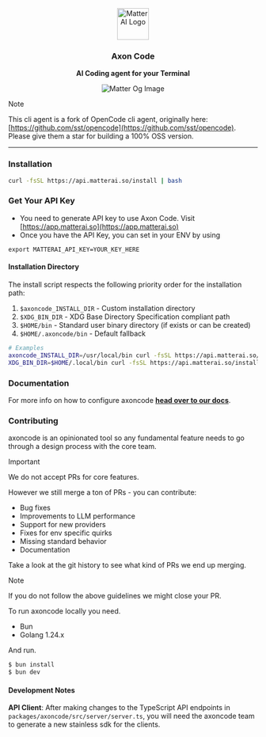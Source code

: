 <div align="center">
  <a href="https://matterai.so">
    <img
      src="https://matterai.so/favicon.png"
      alt="Matter AI Logo"
      height="64"
    />
  </a>
  <br />
  <p>
    <h3>
      <b>
        Axon Code
      </b>
    </h3>
  </p>
  <p>
    <b>
      AI Coding agent for your Terminal
    </b>
  </p>
  <p>

![Matter Og Image](https://res.cloudinary.com/dxvbskvxm/image/upload/v1759129700/Screenshot_2025-09-29_at_12.35.31_tkxne4.png)

  </p>
</div>

> [!NOTE]  
> This cli agent is a fork of OpenCode cli agent, originally here: [https://github.com/sst/opencode](https://github.com/sst/opencode). Please give them a star for building a 100% OSS version.

---

### Installation

```bash
curl -fsSL https://api.matterai.so/install | bash
```

### Get Your API Key

- You need to generate API key to use Axon Code. Visit [https://app.matterai.so](https://app.matterai.so)
- Once you have the API Key, you can set in your ENV by using

```
export MATTERAI_API_KEY=YOUR_KEY_HERE
```

#### Installation Directory

The install script respects the following priority order for the installation path:

1. `$axoncode_INSTALL_DIR` - Custom installation directory
2. `$XDG_BIN_DIR` - XDG Base Directory Specification compliant path
3. `$HOME/bin` - Standard user binary directory (if exists or can be created)
4. `$HOME/.axoncode/bin` - Default fallback

```bash
# Examples
axoncode_INSTALL_DIR=/usr/local/bin curl -fsSL https://api.matterai.so/install | bash
XDG_BIN_DIR=$HOME/.local/bin curl -fsSL https://api.matterai.so/install | bash
```

### Documentation

For more info on how to configure axoncode [**head over to our docs**](https://docs.matterai.so).

### Contributing

axoncode is an opinionated tool so any fundamental feature needs to go through a
design process with the core team.

> [!IMPORTANT]
> We do not accept PRs for core features.

However we still merge a ton of PRs - you can contribute:

- Bug fixes
- Improvements to LLM performance
- Support for new providers
- Fixes for env specific quirks
- Missing standard behavior
- Documentation

Take a look at the git history to see what kind of PRs we end up merging.

> [!NOTE]
> If you do not follow the above guidelines we might close your PR.

To run axoncode locally you need.

- Bun
- Golang 1.24.x

And run.

```bash
$ bun install
$ bun dev
```

#### Development Notes

**API Client**: After making changes to the TypeScript API endpoints in `packages/axoncode/src/server/server.ts`, you will need the axoncode team to generate a new stainless sdk for the clients.

